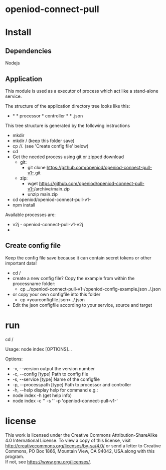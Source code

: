 # openiod-connect-pull

# Install
## Dependencies
Nodejs
## Application
This module is used as a executor of process which act like a stand-alone service.

The structure of the application directory tree looks like this:

* <applicationname>
  * <processname>
    * processor
    * controller
  * <configdir>
    * <configfile>.json

This tree structure is generated by the following instructions
* mkdir <applicationname>
* mkdir <applicationname>/<configdir>  (keep this folder save)
* cp <yourconfigfile> <applicationname>/<configdir>/.  (see 'Create config file' below)
* cd <applicationname>
* Get the needed process using git or zipped download
  * git:
    * git clone https://github.com/openiod/openiod-connect-pull-v1-<processname>.git
  * zip:
    * wget https://github.com/openiod/openiod-connect-pull-v1-<processname>/archive/main.zip
    * unzip main.zip
* cd openiod/openiod-connect-pull-v1-<processname>
* npm install

Available processes are:
* v2j - openiod-connect-pull-v1-v2j
*
## Create config file
Keep the config file save because it can contain secret tokens or other important data!
* cd <applicationname>/<configdir>
* create a new config file? Copy the example from within the processname folder:
  * cp ../openiod-connect-pull-v1-<processname>/openiod-config-example.json ./<servicename>.json
* or copy your own configfile into this folder
  * cp <yourconfigfile.json> ./<servicename>.json   
* Edit the json configfile according to your service, source and target  
# run
cd <applicationname>/<processname>

Usage: node index [OPTIONS]...

Options:
*  -v, --version             output the version number
*  -c, --config [type]       Path to config file
*  -s, --service [type]      Name of the configfile
*  -p, --processpath [type]  Path to processor and controller
*  -h, --help                display help for command
e.g.:
* node index -h  (get help info)
* node index -c '<configdir>' -s '<servicename>' -p 'openiod-connect-pull-v1-<processname>'

# license
This work is licensed under the Creative Commons Attribution-ShareAlike 4.0 International License.
To view a copy of this license, visit http://creativecommons.org/licenses/by-sa/4.0/ or
send a letter to Creative Commons, PO Box 1866, Mountain View, CA 94042, USA.along with this program.  
If not, see <https://www.gnu.org/licenses/>.

